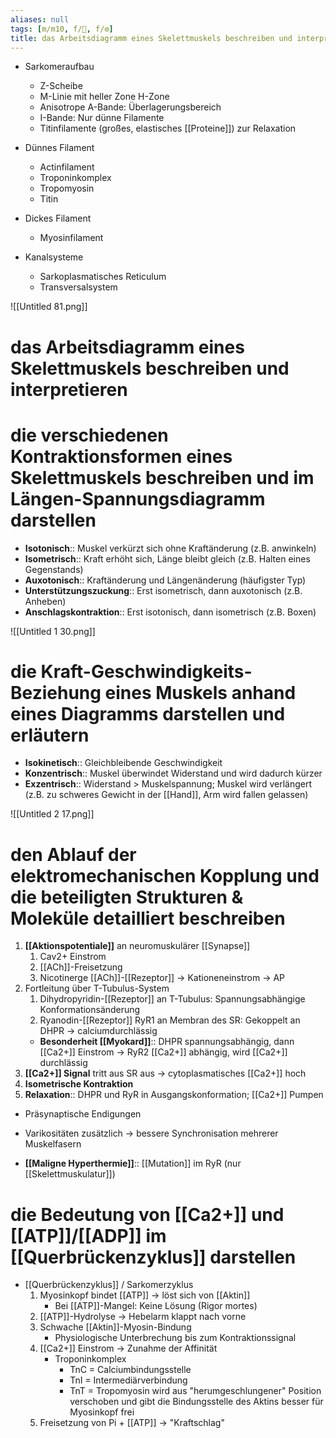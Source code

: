 ```yaml
---
aliases: null
tags: [m/m10, f/🦴, f/⚙️]
title: das Arbeitsdiagramm eines Skelettmuskels beschreiben und interpretieren
---
```


- Sarkomeraufbau
    - Z-Scheibe
    - M-Linie mit heller Zone H-Zone
    - Anisotrope A-Bande: Überlagerungsbereich
    - I-Bande: Nur dünne Filamente
    - Titinfilamente (großes, elastisches [[Proteine]]) zur Relaxation

- Dünnes Filament
    - Actinfilament
    - Troponinkomplex
    - Tropomyosin
    - Titin
- Dickes Filament
    - Myosinfilament
- Kanalsysteme
    - Sarkoplasmatisches Reticulum
    - Transversalsystem

![[Untitled 81.png]]

# das Arbeitsdiagramm eines Skelettmuskels beschreiben und interpretieren

# die verschiedenen Kontraktionsformen eines Skelettmuskels beschreiben und im Längen-Spannungsdiagramm darstellen

- **Isotonisch**:: Muskel verkürzt sich ohne Kraftänderung (z.B. anwinkeln)
- **Isometrisch**:: Kraft erhöht sich, Länge bleibt gleich (z.B. Halten eines Gegenstands)
- **Auxotonisch**:: Kraftänderung und Längenänderung (häufigster Typ)
- **Unterstützungszuckung**:: Erst isometrisch, dann auxotonisch (z.B. Anheben)
- **Anschlagskontraktion**:: Erst isotonisch, dann isometrisch (z.B. Boxen)

![[Untitled 1 30.png]]

# die Kraft-Geschwindigkeits- Beziehung eines Muskels anhand eines Diagramms darstellen und erläutern

- **Isokinetisch**:: Gleichbleibende Geschwindigkeit
- **Konzentrisch**:: Muskel überwindet Widerstand und wird dadurch kürzer
- **Exzentrisch**:: Widerstand > Muskelspannung; Muskel wird verlängert (z.B. zu schweres Gewicht in der [[Hand]], Arm wird fallen gelassen)

![[Untitled 2 17.png]]

# den Ablauf der elektromechanischen Kopplung und die beteiligten Strukturen & Moleküle detailliert beschreiben

1. **[[Aktionspotentiale]]** an neuromuskulärer [[Synapse]]
    1. Cav2+ Einstrom
    2. [[ACh]]-Freisetzung
    3. Nicotinerge [[ACh]]-[[Rezeptor]] → Kationeneinstrom → AP
2. Fortleitung über T-Tubulus-System
    1. Dihydropyridin-[[Rezeptor]] an T-Tubulus: Spannungsabhängige Konformationsänderung
    2. Ryanodin-[[Rezeptor]] RyR1 an Membran des SR: Gekoppelt an DHPR → calciumdurchlässig
    - **Besonderheit [[Myokard]]**:: DHPR spannungsabhängig, dann [[Ca2+]] Einstrom → RyR2 [[Ca2+]] abhängig, wird [[Ca2+]] durchlässig
3. **[[Ca2+]] Signal** tritt aus SR aus → cytoplasmatisches [[Ca2+]] hoch
4. **Isometrische Kontraktion**
5. **Relaxation**:: DHPR und RyR in Ausgangskonformation; [[Ca2+]] Pumpen

- Präsynaptische Endigungen
- Varikositäten zusätzlich → bessere Synchronisation mehrerer Muskelfasern

- **[[Maligne Hyperthermie]]**:: [[Mutation]] im RyR (nur [[Skelettmuskulatur]])

# die Bedeutung von [[Ca2+]] und [[ATP]]/[[ADP]] im [[Querbrückenzyklus]] darstellen

- [[Querbrückenzyklus]] / Sarkomerzyklus
    1. Myosinkopf bindet [[ATP]] → löst sich von [[Aktin]]
        - Bei [[ATP]]-Mangel: Keine Lösung (Rigor mortes)
    2. [[ATP]]-Hydrolyse → Hebelarm klappt nach vorne
    3. Schwache [[Aktin]]-Myosin-Bindung 
        - Physiologische Unterbrechung bis zum Kontraktionssignal
    4. [[Ca2+]] Einstrom → Zunahme der Affinität
        - Troponinkomplex
            - TnC = Calciumbindungsstelle
            - TnI = Intermediärverbindung
            - TnT = Tropomyosin wird aus "herumgeschlungener" Position verschoben und gibt die Bindungsstelle des Aktins besser für Myosinkopf frei
    5. Freisetzung von Pi + [[ATP]] → "Kraftschlag"

